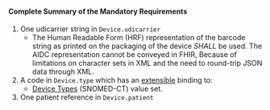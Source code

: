 #### Complete Summary of the Mandatory Requirements

1.  One udicarrier string in `Device.udicarrier`
    -   The Human Readable Form (HRF) representation of the barcode string as printed on the packaging of the device *SHALL* be used. The AIDC representation cannot be conveyed in FHIR, Because of limitations on character sets in XML and the need to round-trip JSON data through XML.
1.  A code in `Device.type` which has an [extensible]({{site.data.fhir.path}}/terminologies.html#extensible) binding to:
    -   [Device Types] (SNOMED-CT) value set.
1.  One patient reference in `Device.patient`

  [Device Types]: {{site.data.fhir.path}}/valueset-device-kind.html
